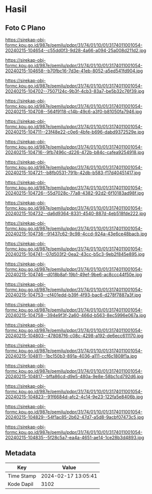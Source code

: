 # Hasil

## Foto C Plano

https://sirekap-obj-formc.kpu.go.id/987e/pemilu/pdpr/31/74/01/10/01/3174011001054-20240215-104654--c55dd0f3-9d28-4a66-a094-25a008d211d2.jpg

https://sirekap-obj-formc.kpu.go.id/987e/pemilu/pdpr/31/74/01/10/01/3174011001054-20240215-104658--b70fbc16-7d3e-41eb-8052-a5ed541fd904.jpg

https://sirekap-obj-formc.kpu.go.id/987e/pemilu/pdpr/31/74/01/10/01/3174011001054-20240215-104702--7507124c-9b3f-4cb3-83a7-be5b32c76f39.jpg

https://sirekap-obj-formc.kpu.go.id/987e/pemilu/pdpr/31/74/01/10/01/3174011001054-20240215-104708--564f9118-c14b-49c6-a3f0-b81050fa7946.jpg

https://sirekap-obj-formc.kpu.go.id/987e/pemilu/pdpr/31/74/01/10/01/3174011001054-20240215-104711--23f48e22-c0e6-4bfe-b696-dabd9372529e.jpg

https://sirekap-obj-formc.kpu.go.id/987e/pemilu/pdpr/31/74/01/10/01/3174011001054-20240215-104716--9fb7496c-d226-472b-b84c-cafea9254918.jpg

https://sirekap-obj-formc.kpu.go.id/987e/pemilu/pdpr/31/74/01/10/01/3174011001054-20240215-104721--b8fb0531-791b-42db-b583-f17d40451417.jpg

https://sirekap-obj-formc.kpu.go.id/987e/pemilu/pdpr/31/74/01/10/01/3174011001054-20240215-104726--55d7028c-77a8-4382-92d2-6f10183ad98f.jpg

https://sirekap-obj-formc.kpu.go.id/987e/pemilu/pdpr/31/74/01/10/01/3174011001054-20240215-104732--da6d9364-8331-4540-887d-4eb518fde222.jpg

https://sirekap-obj-formc.kpu.go.id/987e/pemilu/pdpr/31/74/01/10/01/3174011001054-20240215-104736--91437c62-9c98-4ccd-924a-43e6ce48bacb.jpg

https://sirekap-obj-formc.kpu.go.id/987e/pemilu/pdpr/31/74/01/10/01/3174011001054-20240215-104741--07d503f2-0ea2-43cc-b5c3-9eb2f845e895.jpg

https://sirekap-obj-formc.kpu.go.id/987e/pemilu/pdpr/31/74/01/10/01/3174011001054-20240215-104746--d018b8af-19b1-49ef-9be6-ac8ccc44f50e.jpg

https://sirekap-obj-formc.kpu.go.id/987e/pemilu/pdpr/31/74/01/10/01/3174011001054-20240215-104753--cf401edd-b39f-4f93-bac6-d278f7887a3f.jpg

https://sirekap-obj-formc.kpu.go.id/987e/pemilu/pdpr/31/74/01/10/01/3174011001054-20240215-104758--394e9f3f-2a60-466d-b563-8ec5996e067a.jpg

https://sirekap-obj-formc.kpu.go.id/987e/pemilu/pdpr/31/74/01/10/01/3174011001054-20240215-104803--478087f6-c08c-4298-a192-de6ecc611170.jpg

https://sirekap-obj-formc.kpu.go.id/987e/pemilu/pdpr/31/74/01/10/01/3174011001054-20240215-104811--1bc150b3-891a-4036-a111-ccf6c1808f1a.jpg

https://sirekap-obj-formc.kpu.go.id/987e/pemilu/pdpr/31/74/01/10/01/3174011001054-20240215-104817--bffa86cd-d9e5-480a-9e8e-58bc1cd792d6.jpg

https://sirekap-obj-formc.kpu.go.id/987e/pemilu/pdpr/31/74/01/10/01/3174011001054-20240215-104823--91f6684d-afc2-4c14-9e23-122fa5e8406b.jpg

https://sirekap-obj-formc.kpu.go.id/987e/pemilu/pdpr/31/74/01/10/01/3174011001054-20240215-104829--54f1ac85-2b62-47d7-a5d8-9acbf07473c5.jpg

https://sirekap-obj-formc.kpu.go.id/987e/pemilu/pdpr/31/74/01/10/01/3174011001054-20240215-104835--5f28c5a7-ea4a-4651-ae14-1ce28b3d4893.jpg


## Metadata

| Key        | Value               |
| ---------- | ------------------- |
| Time Stamp | 2024-02-17 13:05:41 |
| Kode Dapil | 3102                |



